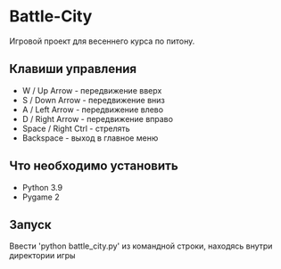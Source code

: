 # Battle-City
Игровой проект для весеннего курса по питону.
## Клавиши управления
- W / Up Arrow - передвижение вверх
- S / Down Arrow - передвижение вниз
- A / Left Arrow - передвижение влево
- D / Right Arrow - передвижение вправо
- Space / Right Ctrl - стрелять
- Backspace - выход в главное меню
## Что необходимо установить
* Python 3.9
* Pygame 2
## Запуск
Ввести 'python battle_city.py' из командной строки, находясь внутри директории игры
